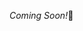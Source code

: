 
*Coming Soon!*🥰

<!-- 
---

# Kindly Read the Notes Before Proceeding with the Example Programs for Better Understanding

## Useful Links:

- [CR2 Notes](https://github.com/DipsanaRoy/c-error-handling/main/tree/CR002_Variadic_Arguments/CR2_NOTES.md)

*Happy Learning!*

--- -->
